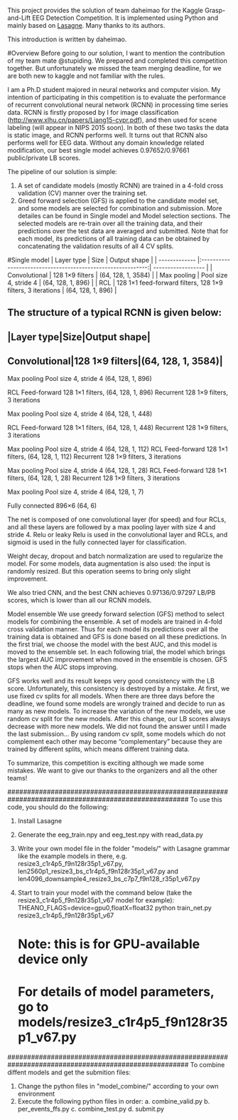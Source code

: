 This project provides the solution of team daheimao for the Kaggle Grasp-and-Lift EEG Detection Competition. It is implemented using Python and mainly based on [Lasagne](http://lasagne.readthedocs.org/en/latest/). Many thanks to its authors.

This introduction is written by daheimao.

#Overview
Before going to our solution, I want to mention the contribution of my team mate @stupiding. We prepared and completed this competition together. But unfortunately we missed the team merging deadline, for we are both new to kaggle and not familiar with the rules.

I am a Ph.D student majored in neural networks and computer vision. My intention of participating in this competition is to evaluate the performance of recurrent convolutional neural network (RCNN) in processing time series data. RCNN is firstly proposed by I for image classification (http://www.xlhu.cn/papers/Liang15-cvpr.pdf), and then used for scene labeling (will appear in NIPS 2015 soon). In both of these two tasks the data is static image, and RCNN performs well. It turns out that RCNN also performs well for EEG data. Without any domain knowledge related modification, our best single model achieves 0.97652/0.97661 public/private LB scores. 

The pipeline of our solution is simple:
1. A set of candidate models (mostly RCNN) are trained in a 4-fold cross validation (CV) manner over the training set.
2. Greed forward selection (GFS) is applied to the candidate model set, and some models are selected for combination and submission.
More detailes can be found in Single model and Model selection sections. The selected models are re-train over all the training data, and their predictions over the test data are averaged and submitted. Note that for each model, its predictions of all training data can be obtained by concatenating the validation results of all 4 CV splits.

#Single model
| Layer type    | Size                                                        | Output shape       |
| ------------- |:-----------------------------------------------------------:| ------------------ |
| Convolutional | 128 1×9 filters                                             | (64, 128, 1, 3584) |
| Max pooling   | Pool size 4, stride 4                                       | (64, 128, 1, 896)  |
| RCL           | 128 1×1 feed-forward filters, 128 1×9 filters, 3 iterations | (64, 128, 1, 896)  |

The structure of a typical RCNN is given below:
------------------------------
|Layer type|Size|Output shape|
------------------------------
Convolutional|128 1×9 filters|(64, 128, 1, 3584)|
-------------------------------------------------

Max pooling                   Pool size 4, stride 4	              (64, 128, 1, 896)

RCL                           Feed-forward 128 1×1 filters,         (64, 128, 1, 896)
                              Recurrent 128 1×9 filters,
                              3 iterations
                              
Max pooling	                  Pool size 4, stride 4	              (64, 128, 1, 448)

RCL                           Feed-forward 128 1×1 filters,         (64, 128, 1, 448)
                              Recurrent 128 1×9 filters,
                              3 iterations
                              
Max pooling	                  Pool size 4, stride 4
(64, 128, 1, 112)
RCL                           Feed-forward 128 1×1 filters,         (64, 128, 1, 112)
                              Recurrent 128 1×9 filters,
                              3 iterations
                              
Max pooling	                  Pool size 4, stride 4
(64, 128, 1, 28)
RCL                           Feed-forward 128 1×1 filters,         (64, 128, 1, 28)
                              Recurrent 128 1×9 filters,
                              3 iterations
                              
Max pooling	                  Pool size 4, stride 4	              (64, 128, 1, 7)

Fully connected	            896×6	                                (64, 6)

The net is composed of one convolutional layer (for speed) and four RCLs, and all these layers are followed by a max pooling layer with size 4 and stride 4. Relu or leaky Relu is used in the convolutional layer and RCLs, and sigmoid is used in the fully connected layer for classification.

Weight decay, dropout and batch normalization are used to regularize the model. For some models, data augmentation is also used: the input is randomly resized. But this operation seems to bring only slight improvement.

We also tried CNN, and the best CNN achieves 0.97136/0.97297 LB/PB scores, which is lower than all our RCNN models.

Model ensemble
We use greedy forward selection (GFS) method to select models for combining the ensemble. A set of models are trained in 4-fold cross validation manner. Thus for each model its predictions over all the training data is obtained and GFS is done based on all these predictions. In the first trial, we choose the model with the best AUC, and this model is moved to the ensemble set. In each following trial, the model which brings the largest AUC improvement when moved in the ensemble is chosen. GFS stops when the AUC stops improving.

GFS works well and its result keeps very good consistency with the LB score. Unfortunately, this consistency is destroyed by a mistake. At first, we use fixed cv splits for all models. When there are three days before the deadline, we found some models are wrongly trained and decide to run as many as new models. To increase the variation of the new models, we use random cv split for the new models. After this change, our LB scores always decrease with more new models. We did not found the answer until I made the last submission… By using random cv split, some models which do not complement each other may become “complementary” because they are trained by different splits, which means different training data.

To summarize, this competition is exciting although we made some mistakes. We want to give our thanks to the organizers and all the other teams!



######################################################################################################
To use this code, you should do the following:
1. Install Lasagne

2. Generate the eeg_train.npy and eeg_test.npy with read_data.py

3. Write your own model file in the folder "models/" with Lasagne grammar like the example models in there, e.g. 
   resize3_c1r4p5_f9n128r35p1_v67.py, len2560p1_resize3_bs_c1r4p5_f9n128r35p1_v67.py and 
   len4096_downsample4_resize3_bs_c7p7_f9n128_r35p1_v67.py

4. Start to train your model with the command below (take the resize3_c1r4p5_f9n128r35p1_v67 model for example):
   THEANO_FLAGS=device=gpu0,floatX=float32 python train_net.py resize3_c1r4p5_f9n128r35p1_v67
     # Note: this is for GPU-available device only
     # For details of model parameters, go to models/resize3_c1r4p5_f9n128r35p1_v67.py



######################################################################################################
To combine diffent models and get the submition files:
1. Change the python files in "model_combine/" according to your own environment
2. Execute the following python files in order:
   a. combine_valid.py 
   b. per_events_ffs.py
   c. combine_test.py
   d. submit.py
